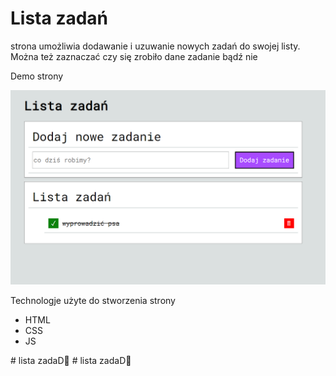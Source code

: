<h1>Lista zadań </h1>
<p>strona umożliwia dodawanie i uzuwanie nowych zadań do swojej listy. Można też zaznaczać czy się zrobiło dane zadanie bądź nie</p>
<p>Demo strony</p>

<img src="images/rm.png">

<p>Technologje użyte do stworzenia strony
<ul>
<li>HTML</li>
<li>CSS</li>
<li>JS</li>
</ul>
#   l i s t a   z a d a D
 
 #   l i s t a   z a d a D
 
 